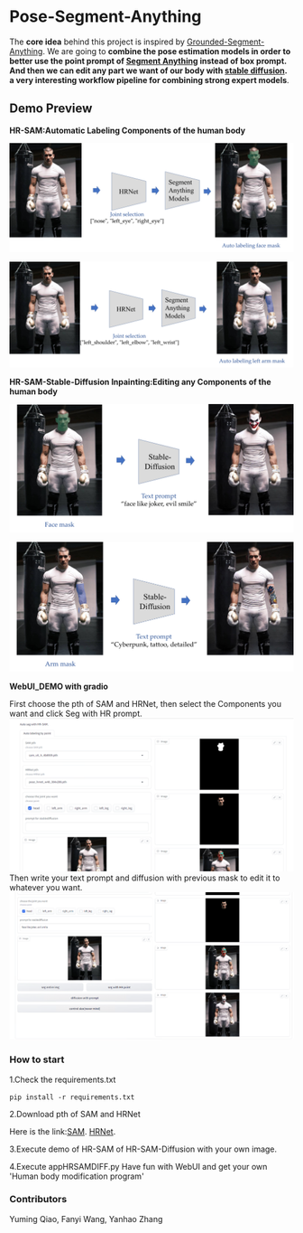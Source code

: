 # Pose-Segment-Anything
The **core idea** behind this project is inspired by [Grounded-Segment-Anything](https://github.com/IDEA-Research/Grounded-Segment-Anything). We are going to **combine the pose estimation models in order to better use the point prompt of [Segment Anything](https://github.com/facebookresearch/segment-anything) instead of box prompt. And then we can edit any part we want of our body with [stable diffusion](https://github.com/CompVis/stable-diffusion). a very interesting workflow pipeline for combining strong expert models**.

## Demo Preview
**HR-SAM:Automatic Labeling Components of the human body**

![](assets/workflow1.png)

![](assets/workflow2.png)

**HR-SAM-Stable-Diffusion Inpainting:Editing any Components of the human body**

![](assets/workflow3.png)

![](assets/workflow4.png)

**WebUI_DEMO with gradio**

First choose the pth of SAM and HRNet, then select the Components you want and click Seg with HR prompt.
![](assets/workflow5.png)
Then write your text prompt and diffusion with previous mask to edit it to whatever you want.
![](assets/workflow6.png)


### How to start

1.Check the requirements.txt
```
pip install -r requirements.txt 
```
2.Download pth of SAM and HRNet

Here is the link:[SAM](https://dl.fbaipublicfiles.com/segment_anything/sam_vit_h_4b8939.pth). [HRNet](https://drive.google.com/file/d/1UoJhTtjHNByZSm96W3yFTfU5upJnsKiS/view).

3.Execute demo of HR-SAM of HR-SAM-Diffusion with your own image.

4.Execute appHRSAMDIFF.py Have fun with WebUI and get your own 'Human body modification program'

### Contributors

Yuming Qiao, Fanyi Wang, Yanhao Zhang

